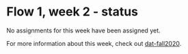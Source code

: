 # Flow 1, week 2 - status

No assignments for this week have been assigned yet.

For more information about this week, check out [dat-fall2020](https://dat-fall2020.netlify.app/Flow-1/week2/).